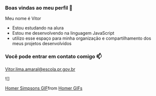 ### Boas vindas ao meu perfil 💙

Meu nome é Vitor

- Estou estudando na alura
- Estou me desenvolvendo na linguagem JavaScript
- utilizo esse espaço para minha organização e compartilhamento dos meus projetos desenvolvidos 

### Você pode entrar em contato comigo 📫

Vitor.lima.amaral@escola.pr.gov.br 


![] <div class="tenor-gif-embed" data-postid="9609834838207488023" data-share-method="host" data-aspect-ratio="0.8" data-width="100%"><a href="https://tenor.com/view/homer-simpsons-thesimpsons-homersimpson-simpson-gif-9609834838207488023">Homer Simpsons GIF</a>from <a href="https://tenor.com/search/homer-gifs">Homer GIFs</a></div> <script type="text/javascript" async src="https://tenor.com/embed.js"></script>
